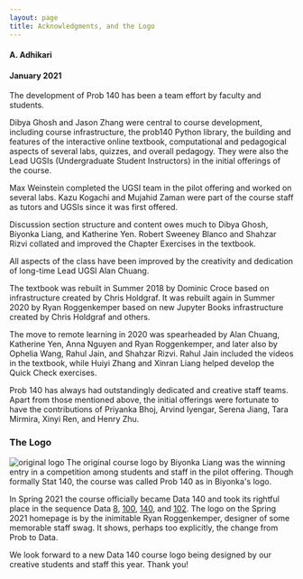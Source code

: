 ```yaml
---
layout: page
title: Acknowledgments, and the Logo
---
```


#### A. Adhikari  ####

#### January 2021 ####

The development of Prob 140 has been a team effort by faculty and students.

Dibya Ghosh and Jason Zhang were central to course development, including course infrastructure, the prob140 Python library, the building and features of the interactive online textbook, computational and pedagogical aspects of several labs, quizzes, and overall pedagogy. They were also the Lead UGSIs (Undergraduate Student Instructors) in the initial offerings of the course. 

Max Weinstein completed the UGSI team in the pilot offering and worked on several labs. Kazu Kogachi and Mujahid Zaman were part of the course staff as tutors and UGSIs since it was first offered.

Discussion section structure and content owes much to Dibya Ghosh, Biyonka Liang, and Katherine Yen. Robert Sweeney Blanco and Shahzar Rizvi collated and improved the Chapter Exercises in the textbook.

All aspects of the class have been improved by the creativity and dedication of long-time Lead UGSI Alan Chuang.

The textbook was rebuilt in Summer 2018 by Dominic Croce based on infrastructure created by Chris Holdgraf. It was rebuilt again in Summer 2020 by Ryan Roggenkemper based on new Jupyter Books infrastructure created by Chris Holdgraf and others. 

The move to remote learning in 2020 was spearheaded by Alan Chuang, Katherine Yen, Anna Nguyen and Ryan Roggenkemper, and later also by Ophelia Wang, Rahul Jain, and Shahzar Rizvi. Rahul Jain included the videos in the textbook, while Huiyi Zhang and Xinran Liang helped develop the Quick Check exercises.

Prob 140 has always had outstandingly dedicated and creative staff teams. Apart from those mentioned above, the initial offerings were fortunate to have the contributions of Priyanka Bhoj, Arvind Iyengar, Serena Jiang, Tara Mirmira, Xinyi Ren, and Henry Zhu. 

### The Logo ###
![original logo](assets/icon256.png)
The original course logo by Biyonka Liang was the winning entry in a competition among students and staff in the pilot offering. Though formally Stat 140, the course was called Prob 140 as in Biyonka's logo.

In Spring 2021 the course officially became Data 140 and took its rightful place in the sequence Data [8](http://data8.org/), [100](http://www.ds100.org/), [140](http://prob140.org/), and [102](https://data102.org/). The logo on the Spring 2021 homepage is by the inimitable Ryan Roggenkemper, designer of some memorable staff swag. It shows, perhaps too explicitly, the change from Prob to Data.

We look forward to a new Data 140 course logo being designed by our creative students and staff this year. Thank you!
